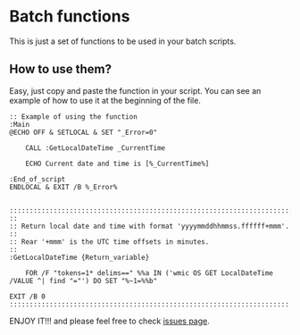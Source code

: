 # Batch functions
This is just a set of functions to be used in your batch scripts.

## How to use them?

Easy, just copy and paste the function in your script. You can see an example of how to use it at the beginning of the file.

```batch
:: Example of using the function
:Main
@ECHO OFF & SETLOCAL & SET "_Error=0"

	CALL :GetLocalDateTime _CurrentTime

	ECHO Current date and time is [%_CurrentTime%]

:End_of_script
ENDLOCAL & EXIT /B %_Error%


:::::::::::::::::::::::::::::::::::::::::::::::::::::::::::::::::::::::::::::::
::
:: Return local date and time with format 'yyyymmddhhmmss.ffffff+mmm'.
::
:: Rear '+mmm' is the UTC time offsets in minutes.
::
:GetLocalDateTime {Return_variable}

	FOR /F "tokens=1* delims==" %%a IN ('wmic OS GET LocalDateTime /VALUE ^| find "="') DO SET "%~1=%%b"

EXIT /B 0
:::::::::::::::::::::::::::::::::::::::::::::::::::::::::::::::::::::::::::::::
```

ENJOY IT!!! and please feel free to check [issues page](https://github.com/FIN392/Batch/issues/).
